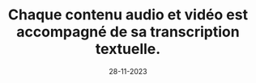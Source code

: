 ---
N: '116'
Rubrique: Images et médias
title: Chaque contenu audio et vidéo est accompagné de sa transcription textuelle.
detail: Chaque contenu audio et vidéo est accompagné de sa transcription  textuelle.
categories: [" Images et médias"]
agrege: O4116-E027
opquast: '4116'
indiceebook: '27'
description: "Règle n° 027"
weight:  027
actif: '1'
layout: data
date: 28-11-2023
---